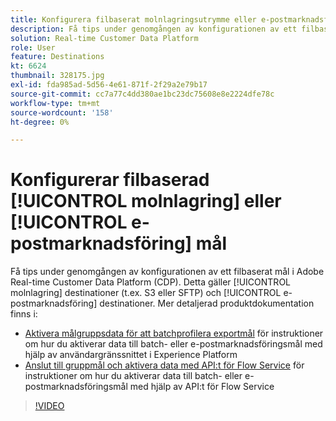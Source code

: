 ```yaml
---
title: Konfigurera filbaserat molnlagringsutrymme eller e-postmarknadsföringsmål
description: Få tips under genomgången av konfigurationen av ett filbaserat mål i Adobe Real-time CDP. Detta gäller molnlagringsdestinationer (t.ex. S3 eller SFTP) och även e-postmarknadsföringsdestinationer.
solution: Real-time Customer Data Platform
role: User
feature: Destinations
kt: 6624
thumbnail: 328175.jpg
exl-id: fda985ad-5d56-4e61-871f-2f29a2e79b17
source-git-commit: cc7a77c4dd380ae1bc23dc75608e8e2224dfe78c
workflow-type: tm+mt
source-wordcount: '158'
ht-degree: 0%

---
```


# Konfigurerar filbaserad [!UICONTROL molnlagring] eller [!UICONTROL e-postmarknadsföring] mål

Få tips under genomgången av konfigurationen av ett filbaserat mål i Adobe Real-time Customer Data Platform (CDP). Detta gäller [!UICONTROL molnlagring] destinationer (t.ex. S3 eller SFTP) och [!UICONTROL e-postmarknadsföring] destinationer. Mer detaljerad produktdokumentation finns i:

* [Aktivera målgruppsdata för att batchprofilera exportmål](https://experienceleague.adobe.com/docs/experience-platform/destinations/ui/activate/activate-batch-profile-destinations.html) för instruktioner om hur du aktiverar data till batch- eller e-postmarknadsföringsmål med hjälp av användargränssnittet i Experience Platform
* [Anslut till gruppmål och aktivera data med API:t för Flow Service](https://experienceleague.adobe.com/docs/experience-platform/destinations/api/connect-activate-batch-destinations.html) för instruktioner om hur du aktiverar data till batch- eller e-postmarknadsföringsmål med hjälp av API:t för Flow Service

>[!VIDEO](https://video.tv.adobe.com/v/328175/?quality=12&learn=on)
